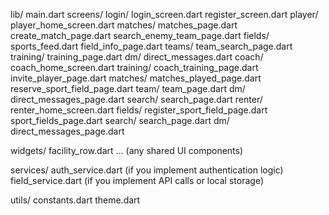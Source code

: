 lib/
  main.dart
  screens/
    login/
      login_screen.dart
      register_screen.dart
    player/
      player_home_screen.dart
      matches/
        matches_page.dart
        create_match_page.dart
        search_enemy_team_page.dart
      fields/
        sports_feed.dart
        field_info_page.dart
      teams/
        team_search_page.dart
      training/
        training_page.dart
      dm/
        direct_messages.dart
    coach/
      coach_home_screen.dart
      training/
        coach_training_page.dart
        invite_player_page.dart
      matches/
        matches_played_page.dart
        reserve_sport_field_page.dart
      team/
        team_page.dart
      dm/
        direct_messages_page.dart
      search/
        search_page.dart
    renter/
      renter_home_screen.dart
      fields/
        register_sport_field_page.dart
        sport_fields_page.dart
      search/
        search_page.dart
      dm/
        direct_messages_page.dart
  
  widgets/
    facility_row.dart
    ... (any shared UI components)
  
  services/
    auth_service.dart (if you implement authentication logic)
    field_service.dart (if you implement API calls or local storage)
  
  utils/
    constants.dart
    theme.dart
